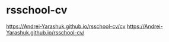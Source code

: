 # rsschool-cv
https://Andrei-Yarashuk.github.io/rsschool-cv/cv
https://Andrei-Yarashuk.github.io/rsschool-cv/
